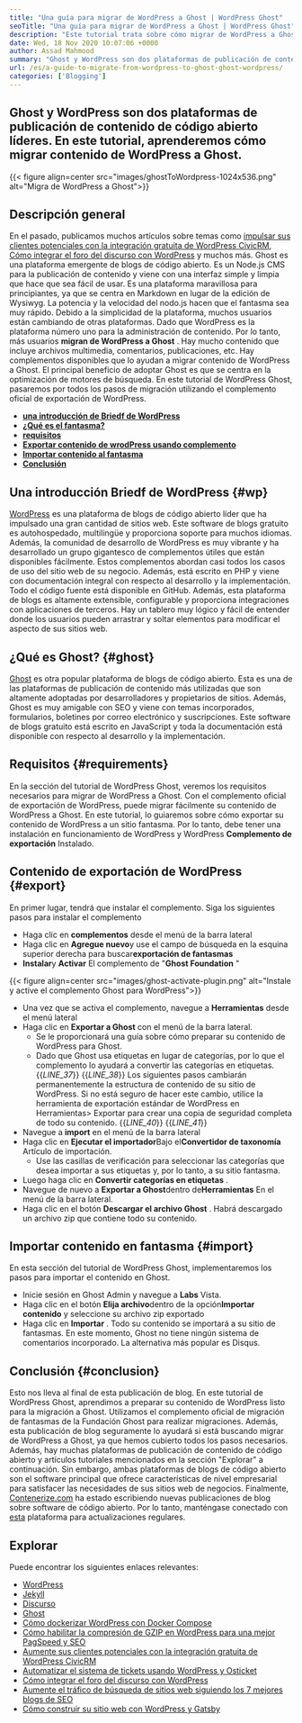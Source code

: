 ```yaml
---
title: "Una guía para migrar de WordPress a Ghost | WordPress Ghost" 
seoTitle: "Una guía para migrar de WordPress a Ghost | WordPress Ghost" 
description: "Este tutorial trata sobre cómo migrar de WordPress a Ghost. Aprenderemos cómo migrar sus publicaciones y páginas al fantasma del sitio web existente de WordPress." 
date: Wed, 18 Nov 2020 10:07:06 +0000
author: Assad Mahmood
summary: "Ghost y WordPress son dos plataformas de publicación de contenido de código abierto líderes. En este tutorial, aprenderemos cómo migrar contenido de WordPress a Ghost." 
url: /es/a-guide-to-migrate-from-wordpress-to-ghost-ghost-wordpress/
categories: ['Blogging']
---
```


## Ghost y WordPress son dos plataformas de publicación de contenido de código abierto líderes. En este tutorial, aprenderemos cómo migrar contenido de WordPress a Ghost.

{{< figure align=center src="images/ghostToWordpress-1024x536.png" alt="Migra de WordPress a Ghost">}}


## Descripción general
En el pasado, publicamos muchos artículos sobre temas como [impulsar sus clientes potenciales con la integración gratuita de WordPress CivicRM][1], [Cómo integrar el foro del discurso con WordPress][2] y muchos más. Ghost es una plataforma emergente de blogs de código abierto. Es un Node.js CMS para la publicación de contenido y viene con una interfaz simple y limpia que hace que sea fácil de usar. Es una plataforma maravillosa para principiantes, ya que se centra en Markdown en lugar de la edición de Wysiwyg. La potencia y la velocidad del nodo.js hacen que el fantasma sea muy rápido. Debido a la simplicidad de la plataforma, muchos usuarios están cambiando de otras plataformas. Dado que WordPress es la plataforma número uno para la administración de contenido.
Por lo tanto, más usuarios **migran de WordPress a Ghost** . Hay mucho contenido que incluye archivos multimedia, comentarios, publicaciones, etc. Hay complementos disponibles que lo ayudan a migrar contenido de WordPress a Ghost. El principal beneficio de adoptar Ghost es que se centra en la optimización de motores de búsqueda. En este tutorial de WordPress Ghost, pasaremos por todos los pasos de migración utilizando el complemento oficial de exportación de WordPress.
* **[una introducción de Briedf de WordPress][3]** 
* **[¿Qué es el fantasma?][4]** 
* **[requisitos][5]** 
* **[Exportar contenido de wrodPress usando complemento][6]** 
* **[Importar contenido al fantasma][7]** 
* **[Conclusión][8]** 

## **Una introducción Briedf de WordPress** {#wp}

[WordPress][9] es una plataforma de blogs de código abierto líder que ha impulsado una gran cantidad de sitios web. Este software de blogs gratuito es autohospedado, multilingüe y proporciona soporte para muchos idiomas. Además, la comunidad de desarrollo de WordPress es muy vibrante y ha desarrollado un grupo gigantesco de complementos útiles que están disponibles fácilmente. Estos complementos abordan casi todos los casos de uso del sitio web de su negocio. Además, está escrito en PHP y viene con documentación integral con respecto al desarrollo y la implementación. Todo el código fuente está disponible en GitHub. Además, esta plataforma de blogs es altamente extensible, configurable y proporciona integraciones con aplicaciones de terceros. Hay un tablero muy lógico y fácil de entender donde los usuarios pueden arrastrar y soltar elementos para modificar el aspecto de sus sitios web.

## **¿Qué es Ghost?** {#ghost}

[Ghost][10] es otra popular plataforma de blogs de código abierto. Esta es una de las plataformas de publicación de contenido más utilizadas que son altamente adoptadas por desarrolladores y propietarios de sitios. Además, Ghost es muy amigable con SEO y viene con temas incorporados, formularios, boletines por correo electrónico y suscripciones. Este software de blogs gratuito está escrito en JavaScript y toda la documentación está disponible con respecto al desarrollo y la implementación.

## Requisitos {#requirements}

En la sección del tutorial de WordPress Ghost, veremos los requisitos necesarios para migrar de WordPress a Ghost. Con el complemento oficial de exportación de WordPress, puede migrar fácilmente su contenido de WordPress a Ghost. En este tutorial, lo guiaremos sobre cómo exportar su contenido de WordPress a un sitio fantasma. Por lo tanto, debe tener una instalación en funcionamiento de WordPress y WordPress **Complemento de exportación** Instalado.

## Contenido de exportación de WordPress {#export}

En primer lugar, tendrá que instalar el complemento. Siga los siguientes pasos para instalar el complemento
* Haga clic en **complementos** desde el menú de la barra lateral
* Haga clic en **Agregue nuevo**y use el campo de búsqueda en la esquina superior derecha para buscar**exportación de fantasmas** 
* **Instalar**y **Activar** El complemento de "**Ghost Foundation** "

{{< figure align=center src="images/ghost-activate-plugin.png" alt="Instale y active el complemento Ghost para WordPress">}}

* Una vez que se activa el complemento, navegue a **Herramientas** desde el menú lateral
* Haga clic en **Exportar a Ghost** con el menú de la barra lateral.
  * Se le proporcionará una guía sobre cómo preparar su contenido de WordPress para Ghost.
  * Dado que Ghost usa etiquetas en lugar de categorías, por lo que el complemento lo ayudará a convertir las categorías en etiquetas.
{{_LINE_37_}}
{{_LINE_38_}}
    Los siguientes pasos cambiarán permanentemente la estructura de contenido de su sitio de WordPress. Si no está seguro de hacer este cambio, utilice la herramienta de exportación estándar de WordPress en Herramientas> Exportar para crear una copia de seguridad completa de todo su contenido.
{{_LINE_40_}}
{{_LINE_41_}}
* Navegue a **import** en el menú de la barra lateral
* Haga clic en **Ejecutar el importador**Bajo el**Convertidor de taxonomía** Artículo de importación.
  * Use las casillas de verificación para seleccionar las categorías que desea importar a sus etiquetas y, por lo tanto, a su sitio fantasma.
* Luego haga clic en **Convertir categorías en etiquetas** .
* Navegue de nuevo a **Exportar a Ghost**dentro de**Herramientas** En el menú de la barra lateral.
* Haga clic en el botón **Descargar el archivo Ghost** . Habrá descargado un archivo zip que contiene todo su contenido.

## Importar contenido en fantasma {#import}

En esta sección del tutorial de WordPress Ghost, implementaremos los pasos para importar el contenido en Ghost.
* Inicie sesión en Ghost Admin y navegue a **Labs** Vista.
* Haga clic en el botón **Elija archivo**dentro de la opción**Importar contenido** y seleccione su archivo zip exportado
* Haga clic en **Importar** . Todo su contenido se importará a su sitio de fantasmas.
En este momento, Ghost no tiene ningún sistema de comentarios incorporado. La alternativa más popular es Disqus.

## Conclusión {#conclusion}

Esto nos lleva al final de esta publicación de blog. En este tutorial de WordPress Ghost, aprendimos a preparar su contenido de WordPress listo para la migración a Ghost. Utilizamos el complemento oficial de migración de fantasmas de la Fundación Ghost para realizar migraciones. Además, esta publicación de blog seguramente lo ayudará si está buscando migrar de WordPress a Ghost, ya que hemos cubierto todos los pasos necesarios. Además, hay muchas plataformas de publicación de contenido de código abierto y artículos tutoriales mencionados en la sección "Explorar" a continuación. Sin embargo, ambas plataformas de blogs de código abierto son el software principal que ofrece características de nivel empresarial para satisfacer las necesidades de sus sitios web de negocios.
Finalmente, [Contenerize.com][11] ha estado escribiendo nuevas publicaciones de blog sobre software de código abierto. Por lo tanto, manténgase conectado con [esta][12] plataforma para actualizaciones regulares.

## Explorar
Puede encontrar los siguientes enlaces relevantes:
  * [WordPress][9]
  * [Jekyll][13]
  * [Discurso][14]
  * [Ghost][10]
  * [Cómo dockerizar WordPress con Docker Compose][15]
  * [Cómo habilitar la compresión de GZIP en WordPress para una mejor PagSpeed ​​y SEO][16]
  * [Aumente sus clientes potenciales con la integración gratuita de WordPress CivicRM][1]
  * [Automatizar el sistema de tickets usando WordPress y Osticket][17]
  * [Cómo integrar el foro del discurso con WordPress][2]
  * [Aumente el tráfico de búsqueda de sitios web siguiendo los 7 mejores blogs de SEO][18]
  * [Cómo construir su sitio web con WordPress y Gatsby][19]



[1]: https://blog.containerize.com/blogging/civicrm-wordpress-integration-wordpress-tutorial/
[2]: https://blog.containerize.com/blogging/how-to-integrate-discourse-forum-with-wordpress/
[3]: #wp
[4]: #ghost
[5]: #requirements
[6]: #export
[7]: #import
[8]: #conclusion
[9]: https://products.containerize.com/blogging/wordpress/
[10]: https://products.containerize.com/blogging/ghost/
[11]: https://www.containerize.com/
[12]: https://blog.containerize.com/
[13]: https://products.containerize.com/blogging/jekyll/
[14]: https://products.containerize.com/discussion-forum/discourse/
[15]: https://blog.containerize.com/blogging/how-to-dockerize-wordpress-docker-wordpress/
[16]: https://blog.containerize.com/blogging/how-to-enable-gzip-compression-in-wordpress-gzip-wordpress/
[17]: https://blog.containerize.com/blogging/automate-ticketing-system-using-wordpress-and-osticket/
[18]: https://blog.containerize.com/blogging/increase-website-search-traffic-by-following-top-7-seo-blogs/
[19]: https://blog.containerize.com/blogging/how-does-gatsby-integrate-with-wordpress-gatsby-wordpress/
